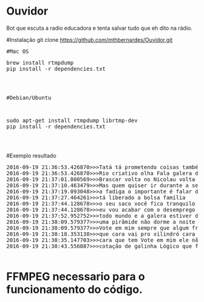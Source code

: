 # Ouvidor
Bot que escuta a radio educadora e tenta salvar tudo que eh dito na rádio.

#Instalação
git clone https://github.com/mthbernardes/Ouvidor.git
<pre>
#Mac OS
<pre>
brew install rtmpdump
pip install -r dependencies.txt
</pre>

#Debian/Ubuntu
<pre>
sudo apt-get install rtmpdump librtmp-dev
pip install -r dependencies.txt
</pre>
</pre>

#Exemplo resultado
<pre>
2016-09-19 21:36:53.426870>>>Tatá tá prometendo coisas também são fictícias mas nunca ouviu criativo
2016-09-19 21:36:53.426870>>>Rio criativo olha Fala galera da educadora é o Nicolas de Hortolândia é o seguinte
2016-09-19 21:37:01.800569>>>Brascar volta no Nicolau volta do Nicolau é a bolsa Sadia é o seguinte galera vou implantar bolsa faz
2016-09-19 21:37:10.463479>>>Mas quem quiser ir durante a semana santa de gatinha né porque para evitar
2016-09-19 21:37:19.093048>>>a fadiga o importante é falar de Gatão durante semana aí ó quem quiser dar uma descansadinha de leve durante
2016-09-19 21:37:27.464261>>>tá liberado a bolsa família
2016-09-19 21:37:44.128678>>>o seu saco você fica tranquilo boa sei lá na Educadora boa noite tudo bem Vai 15 Araras ai se eu for
2016-09-19 21:37:44.128678>>>eu vou acabar com o desemprego por favor melhorar segurança segurança
2016-09-19 21:37:52.952752>>>todo mundo e a galera estiver desempregado vai trabalhar de segurança
2016-09-19 21:38:09.579377>>>uma pirâmide não dorme a noite aqui Helena
2016-09-19 21:38:09.579377>>>Vote em mim sempre que algum frentista colocar gasolina aditivada ao invés de gasolina
2016-09-19 21:38:18.353138>>>que cara vai pro xilindró cara tô cansada chega de enganação a mulherada você pede pra colocar gasolina cara coloca
2016-09-19 21:38:35.147703>>>cara que tem Vote em mim ele não te enganando mas só depende eu nunca ouvi falar disso aí eu quero quero ver aquele
2016-09-19 21:38:43.556087>>>cotação de galinha Lógico que faz isso tá a menina chegar na rola mesmo dependendo da mulher

</pre>
<h1><b>FFMPEG necessario para o funcionamento do código.</b></h1>
